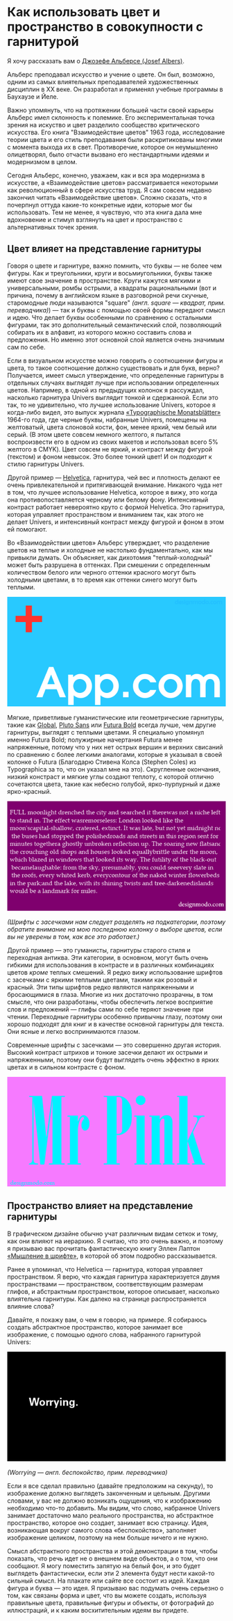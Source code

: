 # Как использовать цвет и пространство в совокупности с гарнитурой

Я хочу рассказать вам о [Джозефе Альберсе (Josef Albers)][1].

Альберс преподавал искусство и учение о цвете. Он был, возможно, одним из 
самых влиятельных преподавателей художественных дисциплин в XX веке. Он 
разработал и применял учебные программы в Баухаузе и Йеле.

Важно упомянуть, что на протяжении большей части своей карьеры Альберс имел 
склонность к полемике. Его экспериментальная точка зрения на искуство и цвет 
разделило сообщество критического искусства. Его книга "Взаимодействие цветов" 
1963 года, исследование теории цвета и его стиль преподавания были 
раскритикованы многими с момента выхода их в свет. Противоречие, которое он 
неумышленно олицетворял, было отчасти вызвано его нестандартными идеями и 
модернизмом в целом.

Сегодня Альберс, конечно, уважаем, как и вся эра модернизма в искусстве, а 
«Взаимодействие цветов» рассматривается некоторыми как революционный в сфере 
искусства труд. Я сам совсем недавно закончил читать «Взаимодействие цветов». 
Сложно сказать, что я почерпнул оттуда какие-то конкретные идеи, которые мог 
бы использовать. Тем не менее, я чувствую, что эта книга дала мне вдохновение 
и стимул взглянуть на цвет и пространство с альтернативных точек зрения.

## Цвет влияет на представление гарнитуры

Говоря о цвете и гарнитуре, важно помнить, что буквы — не более чем фигуры. 
Как и треугольники, круги и восьмиугольники, буквы также имеют свое значение в 
пространстве. Круги кажутся мягкими и универсальными, ромбы острыми, а 
квадраты рациональными (вот и причина, почему в английском языке в разговорной 
речи скучные, старомодные люди называются "square" *(англ. square — квадрат, 
прим. переводчика)*) — так и буквы с помощью своей формы передают смысл и идею. 
Что делает буквы особенными по сравнению с остальными фигурами, так это 
дополнительный семантический слой, позволяющий собирать их в алфавит, из 
которого можно составить слова и предложения. Но именно этот основной слой 
является очень значимым сам по себе.

Если в визуальном искусстве можно говорить о соотношении фигуры и цвета, то 
такое соотношение должно существовать и для букв, верно? Получается, имеет 
смысл утверждение, что определенные гарнитуры в отдельных случаях выглядят 
лучше при использовании определенных цветов. Например, в одной из предыдущих 
колонок я рассуждал, насколько гарнитура Univers выглядит тонкой и сдержанной. 
Если это так, то не удивительно, что лучшее использование Univers, которое я 
когда-либо видел, это выпуск журнала [«Typographische Monatsblätter»][2] 
1964-го года, где черные буквы, набранные Univers, помещены на желтоватый, 
цвета слоновой кости, фон, менее яркий, чем белый или серый. (В этом цвете 
совсем немного желтого, я пытался воспроизвести его в одном из своих макетов 
и использовал всего 5% желтого в CMYK). Цвет совсем не яркий, и контраст между 
фигурой (текстом) и фоном невысок. Это более тонкий цвет! И он подходит к 
стилю гарнитуры Univers.

Другой пример — [Helvetica][3], гарнитура, чей вес и плотность делают ее очень 
привлекательной и притягивающей внимание. Никакого чуда нет в том, что лучшее 
использование Helvetica, которое я вижу, это когда она противопоставляется 
черному или белому фону. Интенсивный контраст работает невероятно круто 
с формой Helvetica. Это гарнитура, которая управляет пространством и вниманием 
так, как этого не делает Univers, и интенсивный контраст между фигурой и фоном 
в этом ей помогают.

Во «Взаимодействии цветов» Альберс утверждает, что разделение цветов на теплые 
и холодные не настолько фундаментально, как мы привыкли думать. Он объясняет, 
как дихотомия "теплый-холодный" может быть разрушена в оттенках. При смешении 
с определенным количеством белого или черного оттенки красного могут быть 
холодными цветами, в то время как оттенки синего могут быть теплыми.

![image](img/app.png)

Мягкие, приветливые гуманистические или геометрические гарнитуры, такие как 
[Global][4], [Pluto Sans][5] или [Futura Bold][6] всегда лучше, чем другие 
гарнитуры, выглядят с теплыми цветами. Я специально упомянул именно Futura 
Bold; полужирные начертания Futura менее напряженные, потому что у них нет 
острых вершин и верхних свисаний по сравнению с более легкими аналогами, 
которые я указывал в своей колонке о Futura (Благодарю Стивена Колса 
(Stephen Coles) из Typographica за то, что он указал мне на это). Скругленные 
окончания, низкий констраст и мягкие углы создают теплоту, с которой отлично 
сочетаются цвета, такие как небесно голубой, ярко-пурпурный и даже 
ярко-красный.

![image](img/serif.png)

*(Шрифты с засечками нам следует разделять на подкатегории, поэтому обратите 
внимание на мою последнюю колонку о выборе цветов, если вы не уверены в том, 
как все это работает.)*

Другой пример — это гуманисты, гарнитуры старого стиля и переходная антиква. 
Эти категории, в основном, могут быть очень гибкими для использования в 
контрасте и в различных комбинациях цветов *кроме* теплых смешений. Я редко 
вижу использование шрифтов с засечками с яркими теплыми цветами, такими как 
розовый и красный. Эти типы шрифтов редко являются напряженными и бросающимися 
в глаза. Многие из них достаточно прозрачны, в том смысле, что они разработаны, 
чтобы обеспечить легкое восприятие слов и предложений — глифы сами по себе 
теряют значение при чтении. Переходные гарнитуры особенно привычны глазу, 
поэтому они хорошо подходят для книг и в качестве основной гарнитуры для 
текста. Они ясные и легко воспринимаются глазом.

Современные шрифты с засечками — это совершенно другая история. Высокий 
контраст штрихов и тонкие засечки делают их острыми и напряженными, поэтому 
они будут выглядеть очень эффектно в ярких цветах и в сильном контрасте с фоном.

![image](img/Pink.png)

## Пространство влияет на представление гарнитуры

В графическом дизайне обычно учат различным видам сеткок и тому, как они влияют 
на иерархию. Я считаю, что это очень важно, и поэтому я призываю вас прочитать 
фантастическую книгу Эллен Лаптон [«Мышление в шрифте»][7], в которой об этом 
подробно рассказывается.

Ранее я упоминал, что Helvetica — гарнитура, которая управляет пространством. 
Я верю, что каждая гарнитура характеризуется двумя пространствами — 
пространством, соответствующим размерам глифов, и абстрактным пространством, 
которое описывает, насколько влиятельна гарнитуры. Как далеко на странице 
распространяется влияние слова?

Давайте, я покажу вам, о чем я говорю, на примере. Я собираюсь создать 
абстрактное пространство, которое занимает все изображение, с помощью одного 
слова, набранного гарнитурой Univers:

![image](img/worrying.png)

*(Worrying — англ. беспокойство, прим. переводчика)*

Если я все сделал правильно (давайте предположим на секунду), то изображение 
должно выглядеть законченным и цельным. Другими словами, у вас не должно 
возникать ощущения, что к изображению необходимо что-то добавить. Мы видим, что 
слово, набранное Univers занимает достаточно мало реального пространства, но 
абстрактное пространство, которое оно создает, занимает всю страницу. Идея, 
возникающая вокруг самого слова «беспокойство», заполняет изображение целиком, 
поэтому на нем больше ничего и не нужно.

Смысл абстрактного пространства и этой демонстрации в том, чтобы показать, что 
речь идет не о внешнем виде объектов, а о том, что они сообщают. Я могу 
поместить запятую на белый фон, и это будет выглядеть фантастически, если эти 
2 элемента будут нести какой-то сильный смысл. На плакате или сайте все состоит 
из идей. Каждая фигура и буква — это идея. Я призываю вас подумать очень 
серьезно о том, как связаны форма и цвет, что вы можете создать, используя 
правильные цвета, правильные фигуры и объекты, от фотографий до иллюстраций, 
и к каким восхитительным идеям вы придете.

[1]: http://en.wikipedia.org/wiki/Josef_Albers
[2]: http://fontsinuse.com/uses/2143/typographische-monatsblaetter-1964-issue-8-9
[3]: http://designmodo.com/helvetica-font/
[4]: http://www.myfonts.com/fonts/dstype/global/
[5]: http://www.myfonts.com/fonts/hvdfonts/pluto-sans/
[6]: http://www.myfonts.com/fonts/tilde/futura/bold/
[7]: http://www.thinkingwithtype.com/contents/grid/
